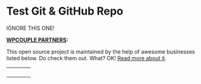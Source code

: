 # Test Git & GitHub Repo

IGNORE THIS ONE!

<table width='100%'>
    <strong><a href="https://WPCouple.com/partners">WPCOUPLE PARTNERS</a>:</strong>
    <p>This open source project is maintained by the help of awesome businesses listed below. Do check them out. What? OK! <a href="https://WPCouple.com/partners">Read more about it</a>.</p>
    <tr>
        <td><a href="https://AhmadAwais.com/"><img src="http://on.ahmda.ws/mu6W/c" alt="" /></a></td>
        <td><a href="https://AhmadAwais.com/"><img src="http://on.ahmda.ws/mtiU/c" alt="" /></a></td>
        <td><a href="https://AhmadAwais.com/"><img src="http://on.ahmda.ws/mu7O/c" alt="" /></a></td>
        <td><a href="https://AhmadAwais.com/"><img src="http://on.ahmda.ws/mu9F/c" alt="" /></a></td>
    </tr>
    <tr>
        <td><a href="https://AhmadAwais.com/"><img src="http://on.ahmda.ws/mtiS/c" alt="" /></a></td>
        <td><a href="https://AhmadAwais.com/"><img src="http://on.ahmda.ws/mtqR/c" alt="" /></a></td>
        <td><a href="https://AhmadAwais.com/"><img src="http://on.ahmda.ws/mtoD/c" alt="" /></a></td>
        <td><a href="https://AhmadAwais.com/"><img src="http://on.ahmda.ws/mtqw/c" alt="" /></a></td>
    </tr>
    <tr>
        <td><a href="https://AhmadAwais.com/"><img src="http://on.ahmda.ws/mu7e/c" alt="" /></a></td>
        <td><a href="https://AhmadAwais.com/"><img src="http://on.ahmda.ws/mtrs/c" alt="" /></a></td>
        <td><a href="https://AhmadAwais.com/"><img src="http://on.ahmda.ws/mu9A/c" alt="" /></a></td>
        <td><a href="https://AhmadAwais.com/"><img src="http://on.ahmda.ws/mu4x/c" alt="" /></a></td>
    </tr>
    <tr>
        <td><a href="https://AhmadAwais.com/"><img src="http://on.ahmda.ws/mu8p/c" alt="" /></a></td>
        <td><a href="https://AhmadAwais.com/"><img src="http://on.ahmda.ws/mtyS/c" alt="" /></a></td>
    </tr>
</table>
